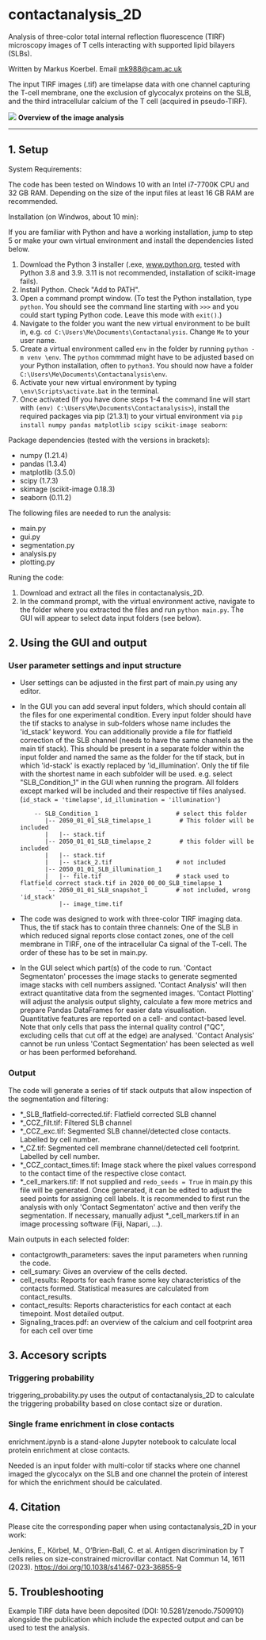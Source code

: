 # contactanalysis_2D

Analysis of three-color total internal reflection fluorescence (TIRF) microscopy images of T cells interacting with supported lipid bilayers (SLBs). 

Written by Markus Koerbel. Email mk988@cam.ac.uk

The input TIRF images (.tif) are timelapse data with one channel capturing the T-cell membrane, one the exclusion of glycocalyx proteins on the SLB, and the third intracellular calcium of the T cell (acquired in pseudo-TIRF).

![](https://github.com/mkoerbel/contactanalysis_2D/raw/main/docs/contactanalysis_2D_overview.png)
**Overview of the image analysis** 

---

## 1. Setup

System Requirements:

The code has been tested on Windows 10 with an Intel i7-7700K CPU and 32 GB RAM. Depending on the size of the input files at least 16 GB RAM are recommended. 

Installation (on Windwos, about 10 min):

If you are familiar with Python and have a working installation, jump to step 5 or make your own virtual environment and install the dependencies listed below. 
1. Download the Python 3 installer (.exe, www.python.org, tested with Python 3.8 and 3.9. 3.11 is not recommended, installation of scikit-image fails). 
2. Install Python. Check "Add to PATH". 
3. Open a command prompt window. (To test the Python installation, type `python`. You should see the command line starting with `>>>` and you could start typing Python code. Leave this mode with `exit()`.)
4. Navigate to the folder you want the new virtual environment to be built in, e.g. `cd C:\Users\Me\Documents\Contactanalysis`. Change `Me` to your user name.
5. Create a virtual environment called `env` in the folder by running `python -m venv \env`. The `python` commmad might have to be adjusted based on your Python installation, often to `python3`. You should now have a folder `C:\Users\Me\Documents\Contactanalysis\env`. 
6. Activate your new virtual environment by typing `\env\Scripts\activate.bat` in the terminal. 
7. Once activated (If you have done steps 1-4 the command line will start with `(env) C:\Users\Me\Documents\Contactanalysis>`), install the required packages via pip (21.3.1) to your virtual environment via `pip install numpy pandas matplotlib scipy scikit-image seaborn`:

Package dependencies (tested with the versions in brackets):

- numpy (1.21.4) 
- pandas (1.3.4)
- matplotlib (3.5.0)
- scipy (1.7.3)
- skimage (scikit-image 0.18.3)
- seaborn (0.11.2)

The following files are needed to run the analysis:

- main.py
- gui.py
- segmentation.py
- analysis.py 
- plotting.py

Runing the code:

1. Download and extract all the files in contactanalysis_2D. 
2. In the command prompt, with the virtual environment active, navigate to the folder where you extracted the files and run `python main.py`. The GUI will appear to select data input folders (see below). 

## 2. Using the GUI and output

### User parameter settings and input structure

- User settings can be adjusted in the first part of main.py using any editor. 

- In the GUI you can add several input folders, which should contain all the files for one experimental condition. Every input folder should have the tif stacks to analyse in sub-folders whose name includes the 'id_stack' keyword. You can additionally provide a file for flatfield correction of the SLB channel (needs to have the same channels as the main tif stack). This should be present in a separate folder within the input folder and named the same as the folder for the tif stack, but in which 'id-stack' is exactly replaced by 'id_illumination'. Only the tif file with the shortest name in each subfolder will be used.
	e.g. select "SLB_Condition_1" in the GUI when running the program. All folders except marked will be included and their respective tif files analysed. (`id_stack = 'timelapse'`, `id_illumination = 'illumination'`)
	```
		-- SLB_Condition_1		               	# select this folder
		   |-- 2050_01_01_SLB_timelapse_1		 # This folder will be included 
		   |   |-- stack.tif
		   |-- 2050_01_01_SLB_timelapse_2		 # this folder will be included
		   |   |-- stack.tif
		   |   |-- stack_2.tif  		       	# not included
		   |-- 2050_01_01_SLB_illumination_1
		   |   |-- file.tif			           	# stack used to flatfield correct stack.tif in 2020_00_00_SLB_timelapse_1
		   `-- 2050_01_01_SLB_snapshot_1       	# not included, wrong 'id_stack'
			   |-- image_time.tif   
	```
- The code was designed to work with three-color TIRF imaging data. Thus, the tif stack has to contain three channels: One of the SLB in which reduced signal reports close contact zones, one of the cell membrane in TIRF, one of the intracellular Ca signal of the T-cell. The order of these has to be set in main.py.
- In the GUI select which part(s) of the code to run. 'Contact Segmentaton' processes the image stacks to generate segmented image stacks with cell numbers assigned. 'Contact Analysis' will then extract quantitative data from the segmented images. 'Contact Plotting' will adjust the analysis output slighty, calculate a few more metrics and prepare Pandas DataFrames for easier data visualisation.  
Quantitative features are reported on a cell- and contact-based level. Note that only cells that pass the internal quality control ("QC", excluding cells that cut off at the edge) are analysed. 'Contact Analysis' cannot be run unless 'Contact Segmentation' has been selected as well or has been performed beforehand. 

### Output

The code will generate a series of tif stack outputs that allow inspection of the segmentation and filtering:
  - *_SLB_flatfield-corrected.tif: Flatfield corrected SLB channel
  - *_CCZ_filt.tif: Filtered SLB channel 
  - *_CCZ_exc.tif: Segmented SLB channel/detected close contacts. Labelled by cell number.
  - *_CZ.tif: Segmented cell membrane channel/detected cell footprint. Labelled by cell number.
  - *_CCZ_contact_times.tif: Image stack where the pixel values correspond to the contact time of the respective close contact. 
  - *_cell_markers.tif: If not supplied and `redo_seeds = True` in main.py this file will be generated. Once generated, it can be edited to adjust the seed points for assigning cell labels. It is recommended to first run the analysis with only 'Contact Segmentaton' active and then verify the segmentation. If necessary, manually adjust *_cell_markers.tif in an image processing software (Fiji, Napari, ...).

Main outputs in each selected folder:
  - contactgrowth_parameters: saves the input parameters when running the code. 
  - cell_sumary: Gives an overview of the cells dected. 
  - cell_results: Reports for each frame some key characteristics of the contacts formed. Statistical measures are calculated from contact_results. 
  - contact_results: Reports characteristics for each contact at each timepoint. Most detailed output. 
  - Signaling_traces.pdf: an overview of the calcium and cell footprint area for each cell over time

## 3. Accesory scripts

### Triggering probability

triggering_probability.py uses the output of contactanalysis_2D to calculate the triggering probability based on close contact size or duration. 

### Single frame enrichment in close contacts

enrichment.ipynb is a stand-alone Jupyter notebook to calculate local protein enrichment at close contacts. 

Needed is an input folder with multi-color tif stacks where one channel imaged the glycocalyx on the SLB and one channel the protein of interest for which the enrichment should be calculated. 

## 4. Citation

Please cite the corresponding paper when using contactanalysis_2D in your work:

Jenkins, E., Körbel, M., O’Brien-Ball, C. et al. Antigen discrimination by T cells relies on size-constrained microvillar contact. Nat Commun 14, 1611 (2023). https://doi.org/10.1038/s41467-023-36855-9

## 5. Troubleshooting

Example TIRF data have been deposited (DOI: 10.5281/zenodo.7509910) alongside the publication which include the expected output and can be used to test the analysis. 

